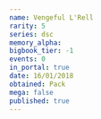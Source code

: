 ```yaml
---
name: Vengeful L'Rell
rarity: 5
series: dsc
memory_alpha:
bigbook_tier: -1
events: 0
in_portal: true
date: 16/01/2018
obtained: Pack
mega: false
published: true
---
```



